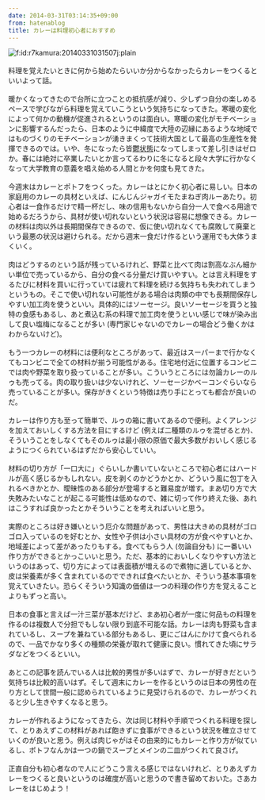 ```yaml
---
date: 2014-03-31T03:14:35+09:00
from: hatenablog
title: カレーは料理初心者におすすめ
---
```


<div><div><img class="hatena-fotolife" title="f:id:r7kamura:20140331031507j:plain" src="http://cdn-ak.f.st-hatena.com/images/fotolife/r/r7kamura/20140331/20140331031507.jpg" alt="f:id:r7kamura:20140331031507j:plain"></div></div><div><br></div>料理を覚えたいときに何から始めたらいいか分からなかったらカレーをつくるといいよって話。<div><br></div><div>暖かくなってきたので台所に立つことの抵抗感が減り、少しずつ自分の楽しめるペースで学びながら料理を覚えていこうという気持ちになってきた。寒暖の変化によって何かの動機が促進されるというのは面白い。寒暖の変化がモチベーションに影響するんだったら、日本のように中緯度で大陸の辺縁にあるような地域ではものづくりのモチベーションが湧きまくって技術大国として最高の生産性を発揮できるのでは。いや、冬になったら皆<a class="keyword" href="http://d.hatena.ne.jp/keyword/%DD%B5%BE%F5%C2%D6">鬱状態</a>になってしまって差し引きはゼロか。春には絶対に卒業したいとか言ってるわりに冬になると段々大学に行かなくなって大学教育の意義を唱え始める人間とかを何度も見てきた。<div><div><br></div><div>今週末はカレーとポトフをつくった。カレーはとにかく初心者に易しい。日本の家庭用のカレーの具材といえば、にんじんジャガイモたまねぎ肉ルーあたり。初心者は一食作るだけで精一杯だし、味の信用もないから自分一人で食べる用途で始めるだろうから、具材が使い切れないという状況は容易に想像できる。カレーの材料は肉以外は長期間保存できるので、仮に使い切れなくても腐敗して廃棄という最悪の状況は避けられる。だから週末一食だけ作るという運用でも大体うまくいく。</div><div><br></div><div>肉はどうするのという話が残っているけれど、野菜と比べて肉は割高なぶん細かい単位で売っているから、自分の食べる分量だけ買いやすい。とは言え料理をするたびに材料を買いに行っていては疲れて料理を続ける気持ちも失われてしまうというもの。そこで使い切れない可能性がある場合は肉類の中でも長期間保存しやすい加工肉を使うといい。具体的にはソーセージ。良いソーセージを買うと独特の食感もあるし、あと煮込む系の料理で加工肉を使うといい感じで味が染み出して良い塩梅になることが多い (専門家じゃないのでカレーの場合どう働くかはわからないけど)。</div></div></div><div><br></div><div>もう一つカレーの材料には便利なところがあって、最近はスーパーまで行かなくてもコンビニで全ての材料が揃う可能性がある。住宅地付近に位置するコンビニでは肉や野菜を取り扱っていることが多い。こういうところには勿論カレーのルゥも売ってる。肉の取り扱いは少ないけれど、ソーセージかベーコンぐらいなら売っていることが多い。保存がきくという特徴は売り手にとっても都合が良いのだ。</div><div><br></div><div>カレーは作り方も至って簡単で、ルゥの箱に書いてあるので便利。よくアレンジを加えておいしくする方法を目にするけど (例えば二種類のルゥを混ぜるとか)、そういうことをしなくてもそのルゥは最小限の原価で最大多数がおいしく感じるようにつくられているはずだから安心していい。</div><div><br></div><div>材料の切り方が「一口大に」ぐらいしか書いていないところで初心者にはハードルが高く感じるかもしれない。皮を剥くのかどうかとか、どういう風に包丁を入れるべきかとか、曖昧性のある部分が登場すると難易度が増す。まあ切り方で大失敗みたいなことが起こる可能性は低めなので、雑に切って作り終えた後、あれはこうすれば良かったとかそういうことを考えればいいと思う。</div><div><br></div><div>実際のところは好き嫌いという厄介な問題があって、男性は大きめの具材がゴロゴロ入っているのを好むとか、女性や子供は小さい具材の方が食べやすいとか、地域差によって差があったりもする。食べてもらう人 (勿論自分も) に一番いい作り方ができるとかっこいいと思う。ただ、基本的においしくなりやすい方法というのはあって、切り方によっては表面積が増えるので煮物に適しているとか、皮は栄養素が多く含まれているのでできれば食べたいとか、そういう基本事項を覚えていきたい。恐らくそういう知識の価値は一つの料理の作り方を覚えることよりもずっと高い。</div><div><br></div><div>日本の食事と言えば一汁三菜が基本だけど、まあ初心者が一度に何品もの料理を作るのは複数人で分担でもしない限り到底不可能な話。カレーは肉も野菜も含まれているし、スープを兼ねている部分もあるし、更にごはんにかけて食べられるので、一品でかなり多くの種類の栄養が取れて健康に良い。慣れてきた頃にサラダなどをつくるといい。</div><div><br></div><div>あとこの記事を読んでいる人は比較的男性が多いはずで、カレーが好きだという気持ちは比較的高いはず。そして週末にカレーを作るというのは日本の男性の在り方として世間一般に認められているように見受けられるので、カレーがつくれると少し生きやすくなると思う。</div><div><br></div><div>カレーが作れるようになってきたら、次は同じ材料や手順でつくれる料理を探して、とりあえずこの材料があれば飽きずに食事ができるという状況を確立させていくのが良いと思う。例えば肉じゃがはその由来的にもカレーと作り方が似ているし、ポトフなんかは一つの鍋でスープとメインの二皿がつくれて良さげ。</div><div><br></div><div>正直自分も初心者なので人にどうこう言える感じではないけれど、とりあえずカレーをつくると良いというのは確度が高いと思うので書き留めておいた。さあカレーをはじめよう！</div>
